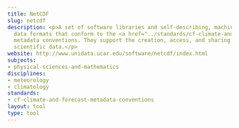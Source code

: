 ```yaml
---
title: NetCDF
slug: netcdf
description: <p>A set of software libraries and self-describing, machine-independent
  data formats that conform to the <a href="../standards/cf-climate-and-forecast-metadata-conventions.html">CF</a>
  metadata conventions. They support the creation, access, and sharing of array-oriented
  scientific data.</p>
website: http://www.unidata.ucar.edu/software/netcdf/index.html
subjects:
- physical-sciences-and-mathematics
disciplines:
- meteorology
- climatology
standards:
- cf-climate-and-forecast-metadata-conventions
layout: tool
type: tool
---
```


